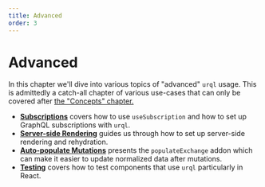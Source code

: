 ```yaml
---
title: Advanced
order: 3
---
```


# Advanced

In this chapter we'll dive into various topics of "advanced" `urql` usage. This is admittedly a
catch-all chapter of various use-cases that can only be covered after [the "Concepts"
chapter.](../concepts/README.md)

- [**Subscriptions**](./subscriptions.md) covers how to use `useSubscription` and how to set up GraphQL subscriptions with
  `urql`.
- [**Server-side Rendering**](./server-side-rendering.md) guides us through how to set up server-side rendering and rehydration.
- [**Auto-populate Mutations**](./auto-populate-mutations.md) presents the `populateExchange` addon which can make it easier to
  update normalized data after mutations.
- [**Testing**](./testing.md) covers how to test components that use `urql` particularly in React.
